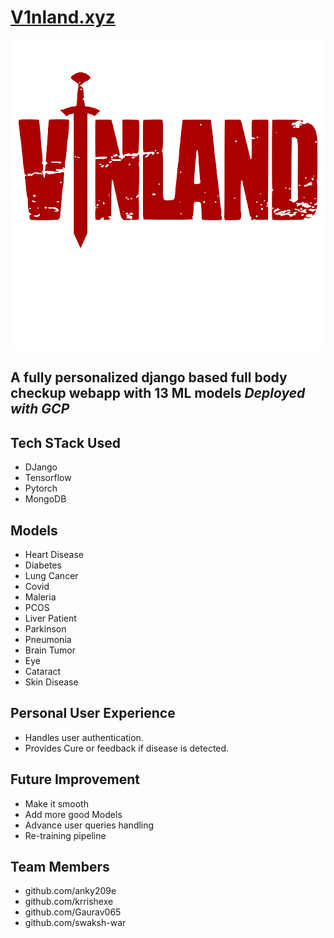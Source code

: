 # [V1nland.xyz](https://V1nland.xyz)

![logo](media/assets/logo.png)

## A fully personalized django based full body checkup webapp with 13 ML models *Deployed with GCP*

## Tech STack Used
- DJango
- Tensorflow
- Pytorch
- MongoDB

## Models 
- Heart Disease
- Diabetes
- Lung Cancer
- Covid
- Maleria
- PCOS
- Liver Patient
- Parkinson
- Pneumonia
- Brain Tumor
- Eye
- Cataract
- Skin Disease

## Personal User Experience
- Handles user authentication.
- Provides Cure or feedback if disease is detected.

## Future Improvement
- Make it smooth
- Add more good Models
- Advance user queries handling
- Re-training pipeline

## Team Members
- github.com/anky209e
- github.com/krrishexe
- github.com/Gaurav065
- github.com/swaksh-war